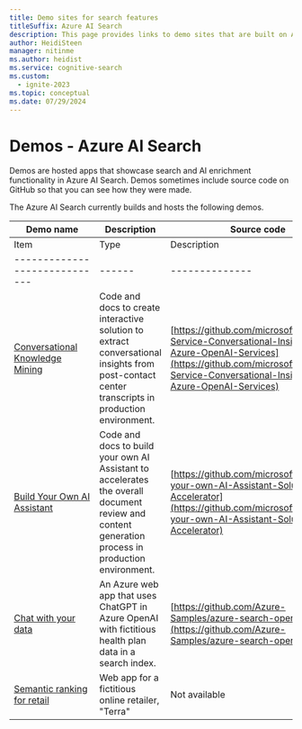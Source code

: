 ```yaml
---
title: Demo sites for search features
titleSuffix: Azure AI Search
description: This page provides links to demo sites that are built on Azure AI Search. Try a web app to see how search performs.
author: HeidiSteen
manager: nitinme
ms.author: heidist
ms.service: cognitive-search
ms.custom:
  - ignite-2023
ms.topic: conceptual
ms.date: 07/29/2024
---
```


# Demos - Azure AI Search

Demos are hosted apps that showcase search and AI enrichment functionality in Azure AI Search. Demos sometimes include source code on GitHub so that you can see how they were made.

The Azure AI Search currently builds and hosts the following demos.

| Demo name | Description | Source code |
|-----------|------------ |-------------|
| Item&nbsp;&nbsp;&nbsp;&nbsp;&nbsp;&nbsp;&nbsp;&nbsp;&nbsp;&nbsp;&nbsp;&nbsp;&nbsp;&nbsp;&nbsp;&nbsp;&nbsp;&nbsp;&nbsp;&nbsp;&nbsp;&nbsp;&nbsp;&nbsp; | Type |  Description |
|-----------------------------|------|--------------|
[Conversational Knowledge Mining](https://github.com/microsoft/Customer-Service-Conversational-Insights-with-Azure-OpenAI-Services) | Code and docs to create interactive solution to extract conversational insights from post-contact center transcripts in production environment. | [https://github.com/microsoft/Customer-Service-Conversational-Insights-with-Azure-OpenAI-Services](https://github.com/microsoft/Customer-Service-Conversational-Insights-with-Azure-OpenAI-Services) |
[Build Your Own AI Assistant](https://github.com/microsoft/Build-your-own-AI-Assistant-Solution-Accelerator) | Code and docs to build your own AI Assistant to accelerates the overall document review and content generation process in production environment. | [https://github.com/microsoft/Build-your-own-AI-Assistant-Solution-Accelerator](https://github.com/microsoft/Build-your-own-AI-Assistant-Solution-Accelerator) |
| [Chat with your data](https://entgptsearch.azurewebsites.net/) | An Azure web app that uses ChatGPT in Azure OpenAI with fictitious health plan data in a search index. | [https://github.com/Azure-Samples/azure-search-openai-demo/](https://github.com/Azure-Samples/azure-search-openai-demo/)  |
| [Semantic ranking for retail](https://brave-meadow-0f59c9b1e.1.azurestaticapps.net/) | Web app for a fictitious online retailer, "Terra" | Not available |
